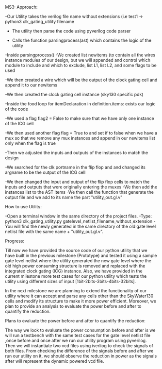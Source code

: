 
MS3:
Approach:

-Our Utility takes the verilog file name without extensions (i.e  test1 -> python3 clk_gating_utility filename

- The utility then parse the code using pyverilog code parser

- Calls the function parsingprocess(ast) which contains the logic of the utility

-Inside parsingprocess()
  -We created list newitems (to contain all the wires instance modules of our design, but we will appended and control which module to include and which to exclude, list L1, list L2, and some flags to be used

  -We then created a wire which will be the output of the clock gating cell and append it to our newitems

  -We then created the clock gating cell instance (sky130 specific pdk)

  -Inside the food loop for itemDeclaration in definition.items: exists our logic of the code

  -We used a flag flag2 = False to make sure that we have only one instance of the ICG cell

  -We then used another flag   flag = True to and set if to false when we have a mux so that we remove any mux instances and append in our newitems list only when the flag is true

  -Then we adjusted the inputs and outputs of the instances to match the design

  -We searched for the clk portname in the flip flop and and changed its argname to be the output of the ICG cell

  -We then changed the input and output of the flip flop cells to match the inputs and outputs that were originally entering the muxes
  -We then add the instances list to the AST items
  -We then call the function that generate the output file and we add to its name the part "utility_out.gl.v"  



How to use Utility:

  -Open a terminal window in the same directory of the project files.
  -Type: python3 clk_gating_utility.py gatelevel_netlist_filename_without_extension
  -You will find the newly generated in the same directory of the old gate level netlist file with the same name + "utility_out.gl.v".



Progress:

Till now we have provided the source code of our python utility that we have built in the previous milestone (Prototype) and tested it using a sample gate level netlist where the utility generated the new gate level where the old high power consuming structure is removed and replaced with the integrated clock gating (ICG) instance. Also, we have provided in the current milestone more test cases for our python utility which tests the utility using different sizes of input [1bit-2bits-3bits-4bits-32bits].

In the next milestone we are planning to extend the functionality of our utility where it can accept and parse any cells other than the SkyWater130 cells and modify its structure to make it more power efficient. Moreover, we plan to provide an analysis to evaluate the power before and after to quantify the reduction.











Plans to evaluate the power before and after to quantify the reduction:

The way we look to evaluate the power consumption before and after is we will run a testbench with the same test cases for the gate level netlist file ,once before and once after we run our utility program using pyverilog.
Then we will instantiate two vcd files using iverliog to check the signals of both files.
From checking the difference of the signals before and after we run our utility on it, we should observe the reduction in power as the signals after will represent the dynamic powered vcd file.
